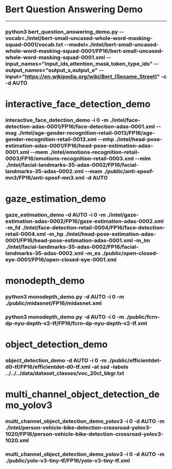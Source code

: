 #  Bert Question Answering Demo
------------------------------------------------
###  python3 bert_question_answering_demo.py --vocab=./intel/bert-small-uncased-whole-word-masking-squad-0001/vocab.txt --model=./intel/bert-small-uncased-whole-word-masking-squad-0001/FP16/bert-small-uncased-whole-word-masking-squad-0001.xml --input_names="input_ids,attention_mask,token_type_ids" --output_names="output_s,output_e" --input="https://en.wikipedia.org/wiki/Bert_(Sesame_Street)" -c -d AUTO
#  interactive_face_detection_demo
### interactive_face_detection_demo -i 0 -m ./intel/face-detection-adas-0001/FP16/face-detection-adas-0001.xml --mag ./intel/age-gender-recognition-retail-0013/FP16/age-gender-recognition-retail-0013.xml --mhp ./intel/head-pose-estimation-adas-0001/FP16/head-pose-estimation-adas-0001.xml --mem ./intel/emotions-recognition-retail-0003/FP16/emotions-recognition-retail-0003.xml --mlm ./intel/facial-landmarks-35-adas-0002/FP16/facial-landmarks-35-adas-0002.xml --mam ./public/anti-spoof-mn3/FP16/anti-spoof-mn3.xml -d AUTO

#  gaze_estimation_demo
### gaze_estimation_demo -d AUTO -i 0 -m ./intel/gaze-estimation-adas-0002/FP16/gaze-estimation-adas-0002.xml -m_fd ./intel/face-detection-retail-0004/FP16/face-detection-retail-0004.xml -m_hp ./intel/head-pose-estimation-adas-0001/FP16/head-pose-estimation-adas-0001.xml -m_lm ./intel/facial-landmarks-35-adas-0002/FP16/facial-landmarks-35-adas-0002.xml -m_es ./public/open-closed-eye-0001/FP16/open-closed-eye-0001.xml

#  monodepth_demo
###  python3 monodepth_demo.py -d AUTO -i 0 -m ./public/midasnet/FP16/midasnet.xml
### python3 monodepth_demo.py -d AUTO -i 0 -m ./public/fcrn-dp-nyu-depth-v2-tf/FP16/fcrn-dp-nyu-depth-v2-tf.xml

#  object_detection_demo
###  object_detection_demo -d AUTO -i 0 -m ./public/efficientdet-d0-tf/FP16/efficientdet-d0-tf.xml -at ssd -labels ../../../data/dataset_classes/voc_20cl_bkgr.txt

#  multi_channel_object_detection_demo_yolov3
###  multi_channel_object_detection_demo_yolov3 -i 0 -d AUTO -m ./intel/person-vehicle-bike-detection-crossroad-yolov3-1020/FP16/person-vehicle-bike-detection-crossroad-yolov3-1020.xml
###  multi_channel_object_detection_demo_yolov3 -i 0 -d AUTO -m ./public/yolo-v3-tiny-tf/FP16/yolo-v3-tiny-tf.xml

